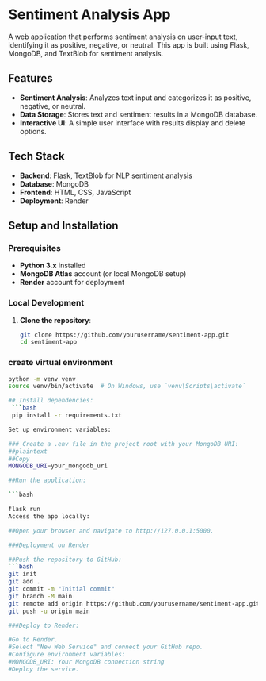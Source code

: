 # Sentiment Analysis App

A web application that performs sentiment analysis on user-input text, identifying it as positive, negative, or neutral. This app is built using Flask, MongoDB, and TextBlob for sentiment analysis.

## Features
- **Sentiment Analysis**: Analyzes text input and categorizes it as positive, negative, or neutral.
- **Data Storage**: Stores text and sentiment results in a MongoDB database.
- **Interactive UI**: A simple user interface with results display and delete options.

## Tech Stack
- **Backend**: Flask, TextBlob for NLP sentiment analysis
- **Database**: MongoDB
- **Frontend**: HTML, CSS, JavaScript
- **Deployment**: Render

## Setup and Installation

### Prerequisites
- **Python 3.x** installed
- **MongoDB Atlas** account (or local MongoDB setup)
- **Render** account for deployment

### Local Development
1. **Clone the repository**:
   ```bash
   git clone https://github.com/yourusername/sentiment-app.git
   cd sentiment-app

### create virtual environment
```bash
python -m venv venv
source venv/bin/activate  # On Windows, use `venv\Scripts\activate`

## Install dependencies:
 ```bash
 pip install -r requirements.txt

Set up environment variables:

### Create a .env file in the project root with your MongoDB URI:
##plaintext
##Copy 
MONGODB_URI=your_mongodb_uri

##Run the application:

```bash

flask run
Access the app locally:

##Open your browser and navigate to http://127.0.0.1:5000.

###Deployment on Render

##Push the repository to GitHub:
```bash
git init
git add .
git commit -m "Initial commit"
git branch -M main
git remote add origin https://github.com/yourusername/sentiment-app.git
git push -u origin main

###Deploy to Render:

#Go to Render.
#Select "New Web Service" and connect your GitHub repo.
#Configure environment variables:
#MONGODB_URI: Your MongoDB connection string
#Deploy the service.
